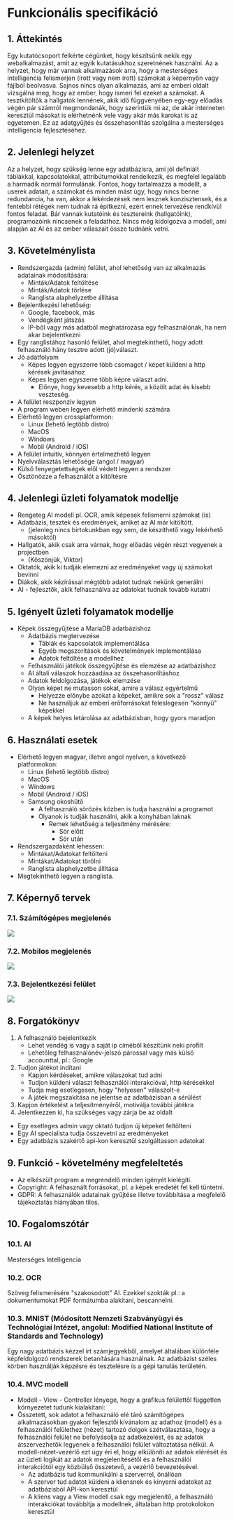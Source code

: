# Funkcionális specifikáció

## 1. Áttekintés

Egy kutatócsoport felkérte cégünket, hogy készítsünk nekik egy webalkalmazást, amit az egyik kutatásukhoz szeretnének használni.
Az a helyzet, hogy már vannak alkalmazások arra, hogy a mesterséges intelligencia felismerjen (írott vagy nem írott) 
számokat a képernyőn vagy fájlból beolvasva. Sajnos nincs olyan alkalmazás, ami az emberi oldalt vizsgálná meg, hogy az ember, 
hogy ismeri fel ezeket a számokat. A tesztkitöltők a hallgatók lennének, akik idő függvényében egy-egy előadás végén pár számról 
megmondanák, hogy szerintük mi az, de akár interneten keresztül másokat is elérhetnénk vele vagy akár más karokat is az egyetemen. 
Ez az adatgyűjtés és összehasonlítás szolgálna a mesterséges intelligencia fejlesztéséhez.

## 2. Jelenlegi helyzet

Az a helyzet, hogy szükség lenne egy adatbázisra, ami jól definiált táblákkal, kapcsolatokkal, attribútumokkal rendelkezik, és megfelel legalább a harmadik normál formulának. Fontos, hogy tartalmazza a modellt, a userek adatait, a számokat és minden mást úgy, hogy nincs benne redundancia, ha van, akkor a lekérdezések nem lesznek konzisztensek, és a fentebbi rétégek nem tudnak rá építkezni, ezért ennek tervezése rendkívül fontos feladat. Bár vannak kutatóink és tesztereink (hallgatóink), programozóink nincsenek a feladathoz. Nincs még kidolgozva a modell, ami alapján az AI és az ember válaszait össze tudnánk vetni.

## 3. Követelménylista

- Rendszergazda (admin) felület, ahol lehetőség van az alkalmazás adatainak módosítására:
  - Minták/Adatok feltöltése
  - Minták/Adatok törlése
  - Ranglista alaphelyzetbe állítása
- Bejelentkezési lehetőség:
  - Google, facebook, más
  - Vendégként játszás
  - IP-ből vagy más adatból meghatározása egy felhasználónak, ha nem akar bejelentkezni
- Egy ranglistához hasonló felület, ahol megtekinthető, hogy adott felhasználó hány tesztre adott (jó)választ.
- Jó adatfolyam
  - Képes legyen egyszerre több csomagot / képet küldeni a http kérések javításához
  - Képes legyen egyszerre több képre választ adni.
    - Előnye, hogy kevesebb a http kérés, a közölt adat és kisebb veszteség.    
- A felület reszponzív legyen
- A program weben legyen elérhető mindenki számára
- Elérhető legyen crossplatformon:
  - Linux (lehető legtöbb distro)
  - MacOS
  - Windows
  - Mobil (Android / iOS) 
- A felület intuitív, könnyen értelmezhető legyen
- Nyelvválasztás lehetősége (angol / magyar)
- Külső fenyegetettségek elől védett legyen a rendszer
- Ösztönözze a felhasználót a kitöltésre

## 4. Jelenlegi üzleti folyamatok modellje

- Rengeteg AI modell pl. OCR, amik képesek felismerni számokat (is)
- Adatbázis, tesztek és eredmények, amiket az AI már kitöltött.
    - (jelenleg nincs birtokunkban egy sem, de készíthető vagy lekérhető másoktól)
-  Hallgatók, akik csak arra várnak, hogy előadás végén részt vegyenek a projectben
    - (Köszönjük, Viktor)
-  Oktatók, akik ki tudják elemezni az eredményeket vagy új számokat bevinni
-  Diákok, akik kézírással mégtöbb adatot tudnak nekünk generálni
-  AI - fejlesztők, akik felhasználva az adatokat tudnak tovább kutatni

## 5. Igényelt üzleti folyamatok modellje

- Képek összegyűjtése a MariaDB adatbázishoz
    - Adatbázis megtervezése
        - Táblák és kapcsolatok implementálása
        - Egyéb megszorítások és követelmények implementálása
        - Adatok feltöltése a modellhez
    - Felhasználói játékok összegyűjtése és elemzése az adatbázishoz
    - AI általi válaszok hozzáadása az összehasonlításhoz
    - Adatok feldolgozása, játékok elemzése
    - Olyan képet ne mutasson sokat, amire a válasz egyértelmű
        - Helyezze előnybe azokat a képeket, amikre sok a "rossz" válasz
        - Ne használjuk az emberi erőforrásokat feleslegesen "könnyű" képekkel
    - A képek helyes letárolása az adatbázisban, hogy gyors maradjon


## 6. Használati esetek

- Elérhető legyen magyar, illetve angol nyelven, a következő platformokon:
  - Linux (lehető legtöbb distro)
  - MacOS
  - Windows
  - Mobil (Android / iOS)
  - Samsung okoshűtő
    - A felhasználó sörözés közben is tudja használni a programot
    - Olyanok is tudják használni, akik a konyhában laknak
      - Remek lehetőség a teljesítmény mérésére:
        - Sör előtt
        - Sör után
- Rendszergazdaként lehessen:
  - Mintákat/Adatokat feltölteni
  - Mintákat/Adatokat törölni
  - Ranglista alaphelyzetbe állítása
- Megtekinthető legyen a ranglista.


## 7. Képernyő tervek

### 7.1. Számítógépes megjelenés

![](kepek/MNIST-pc.png)

### 7.2. Mobilos megjelenés

![](kepek/MNIST-mobil.png)

### 7.3. Bejelentkezési felület

![](kepek/login.png)

## 8. Forgatókönyv

1. A felhasználó bejelentkezik
   - Lehet vendég is vagy a saját ip címéből készítünk neki profilt
   - Lehetőleg felhasználónév-jelszó párossal vagy más külső accounttal, pl.: Google
2. Tudjon játékot indítani
   - Kapjon kérdéseket, amikre válaszokat tud adni
   - Tudjon küldeni választ felhasználói interakcióval, http kérésekkel
   - Tudja meg esetlegesen, hogy "helyesen" válaszolt-e
   - A játék megszakítása ne jelentse az adatbázisban a sérülést
3. Kapjon értékelést a teljesítményéről, motiválja további játékra
4. Jelentkezzen ki, ha szükséges vagy zárja be az oldalt

- Egy esetleges admin vagy oktató tudjon új képeket feltölteni
- Egy AI specialista tudja összevetni az eredményeket
- Egy adatbázis szakértő api-kon keresztül szolgáltasson adatokat

## 9. Funkció - követelmény megfeleltetés

- Az elkészült program a megrendelő minden igényét kielégíti.
- Copyright: A felhasznált forrásokat, pl. a képek eredetét fel kell tüntetni.
- GDPR: A felhasználók adatainak gyűjtése illetve továbbítása a megfelelő tájékoztatás hiányában tilos.

## 10. Fogalomszótár

### 10.1. AI

Mesterséges Intelligencia

### 10.2. OCR

Szöveg felismerésére "szakosodott" AI. Ezekkel szokták pl.: a dokumentumokat PDF formátumba alakítani, bescannelni.

### 10.3. MNIST (Módosított Nemzeti Szabványügyi és Technológiai Intézet, angolul: Modified National Institute of Standards and Technology)

Egy nagy adatbázis kézzel írt számjegyekből, amelyet általában különféle képfeldolgozó rendszerek betanítására használnak.
Az adatbázist széles körben használják képzésre és tesztelésre is a gépi tanulás területén.

### 10.4. MVC modell

- Modell - View - Controller lényege, hogy a grafikus felülettől független környezetet tudunk kialakítani:
- Összetett, sok adatot a felhasználó elé táró számítógépes alkalmazásokban gyakori fejlesztői kívánalom az adathoz (modell) és a felhasználói felülethez (nézet) tartozó dolgok szétválasztása, hogy a felhasználói felület ne befolyásolja az adatkezelést, és az adatok átszervezhetők legyenek a felhasználói felület változtatása nélkül. A modell-nézet-vezérlő ezt úgy éri el, hogy elkülöníti az adatok elérését és az üzleti logikát az adatok megjelenítésétől és a felhasználói interakciótól egy közbülső összetevő, a vezérlő bevezetésével.
  - Az adatbázis tud kommunikálni a szerverrel, önállóan
  - A szerver tud adatot küldeni a kliensnek és kinyerni adatokat az adatbázisból API-kon keresztül
  - A kliens vagy a View modell csak egy megjelenítő, a felhasználó interakciókat továbbítja a modellnek, általában http protokolokon keresztül
